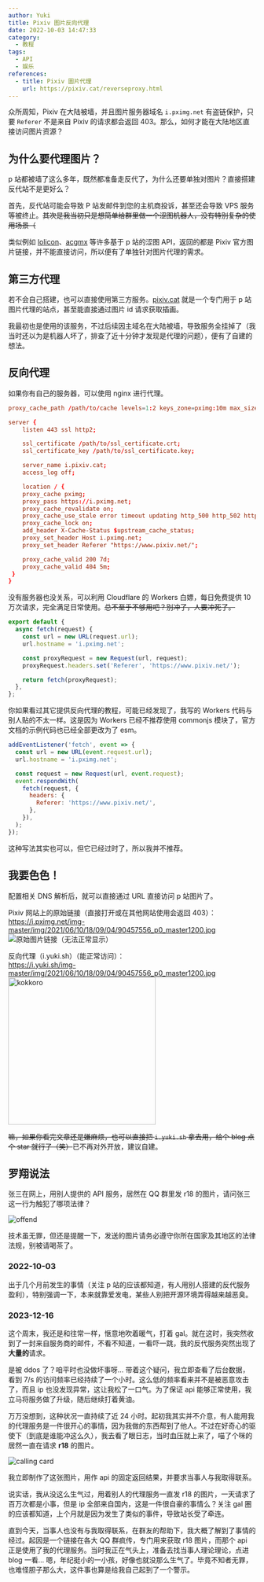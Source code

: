 ```yaml
---
author: Yuki
title: Pixiv 图片反向代理
date: 2022-10-03 14:47:33
category:
  - 教程
tags:
  - API
  - 娱乐
references:
  - title: Pixiv 圖片代理
    url: https://pixiv.cat/reverseproxy.html
---
```


众所周知，Pixiv 在大陆被墙，并且图片服务器域名 `i.pximg.net` 有盗链保护，只要 `Referer` 不是来自 Pixiv 的请求都会返回 403。那么，如何才能在大陆地区直接访问图片资源？

<!-- more -->

## 为什么要代理图片？

p 站都被墙了这么多年，既然都准备走反代了，为什么还要单独对图片？直接搭建反代站不是更好么？

首先，反代站可能会导致 P 站发邮件到您的主机商投诉，甚至还会导致 VPS 服务等被终止。~~其次是我当初只是想简单给群里做一个涩图机器人，没有特别复杂的使用场景（~~

类似例如 [lolicon](https://api.lolicon.app/)、[acgmx](https://www.acgmx.com/) 等许多基于 p 站的涩图 API，返回的都是 Pixiv 官方图片链接，并不能直接访问，所以便有了单独针对图片代理的需求。

## 第三方代理

若不会自己搭建，也可以直接使用第三方服务。[pixiv.cat](https://pixiv.cat/) 就是一个专门用于 p 站图片代理的站点，甚至能直接通过图片 id 请求获取插画。

我最初也是使用的该服务，不过后续因主域名在大陆被墙，导致服务全挂掉了（我当时还以为是机器人坏了，排查了近十分钟才发现是代理的问题），便有了自建的想法。

## 反向代理

如果你有自己的服务器，可以使用 nginx 进行代理。

```conf
proxy_cache_path /path/to/cache levels=1:2 keys_zone=pximg:10m max_size=10g inactive=7d use_temp_path=off;

server {
    listen 443 ssl http2;

    ssl_certificate /path/to/ssl_certificate.crt;
    ssl_certificate_key /path/to/ssl_certificate.key;

    server_name i.pixiv.cat;
    access_log off;

    location / {
    proxy_cache pximg;
    proxy_pass https://i.pximg.net;
    proxy_cache_revalidate on;
    proxy_cache_use_stale error timeout updating http_500 http_502 http_503 http_504;
    proxy_cache_lock on;
    add_header X-Cache-Status $upstream_cache_status;
    proxy_set_header Host i.pximg.net;
    proxy_set_header Referer "https://www.pixiv.net/";

    proxy_cache_valid 200 7d;
    proxy_cache_valid 404 5m;
 }
}
```

没有服务器也没关系，可以利用 Cloudflare 的 Workers 白嫖，每日免费提供 10 万次请求，完全满足日常使用。~~总不至于不够用吧？别冲了，人要冲死了。~~

```javascript
export default {
  async fetch(request) {
    const url = new URL(request.url);
    url.hostname = 'i.pximg.net';

    const proxyRequest = new Request(url, request);
    proxyRequest.headers.set('Referer', 'https://www.pixiv.net/');

    return fetch(proxyRequest);
  },
};
```

你如果看过其它提供反向代理的教程，可能已经发现了，我写的 Workers 代码与别人贴的不太一样。这是因为 Workers 已经不推荐使用 commonjs 模块了，官方文档的示例代码也已经全部更改为了 esm。

```javascript
addEventListener('fetch', event => {
  const url = new URL(event.request.url);
  url.hostname = 'i.pximg.net';

  const request = new Request(url, event.request);
  event.respondWith(
    fetch(request, {
      headers: {
        Referer: 'https://www.pixiv.net/',
      },
    }),
  );
});
```

这种写法其实也可以，但它已经过时了，所以我并不推荐。

## 我要色色！

配置相关 DNS 解析后，就可以直接通过 URL 直接访问 p 站图片了。

Pixiv 网站上的原始链接（直接打开或在其他网站使用会返回 403）：  
https://i.pximg.net/img-master/img/2021/06/10/18/09/04/90457556_p0_master1200.jpg
![原始图片链接（无法正常显示）](https://i.pximg.net/img-master/img/2021/06/10/18/09/04/90457556_p0_master1200.jpg)

反向代理（i.yuki.sh）（能正常访问）：  
https://i.yuki.sh/img-master/img/2021/06/10/18/09/04/90457556_p0_master1200.jpg
<img src="https://i.yuki.sh/img-master/img/2021/06/10/18/09/04/90457556_p0_master1200.jpg" alt="kokkoro" width="300" />

~~嘛，如果你看完文章还是嫌麻烦，也可以直接把 `i.yuki.sh` 拿去用，给个 blog 点个 star 就行了（笑）~~已不再对外开放，建议自建。

## 罗翔说法

张三在网上，用别人提供的 API 服务，居然在 QQ 群里发 r18 的图片，请问张三这一行为触犯了哪项法律？

![offend](offend.png)

技术虽无罪，但还是提醒一下，发送的图片请务必遵守你所在国家及其地区的法律法规，别被请喝茶了。

### 2022-10-03

出于几个月前发生的事情（关注 p 站的应该都知道，有人用别人搭建的反代服务盈利），特别强调一下，本来就靠爱发电，某些人别把开源环境弄得越来越恶臭。

### 2023-12-16

这个周末，我还是和往常一样，惬意地吹着暖气，打着 gal。就在这时，我突然收到了一封来自服务商的邮件，不看不知道，一看吓一跳，我的反代服务突然出现了**大量的**请求。

是被 ddos 了？咱平时也没做坏事呀... 带着这个疑问，我立即查看了后台数据，看到 7/s 的访问频率已经持续了一个小时。这么低的频率看来并不是被恶意攻击了，而且 ip 也没发现异常，这让我松了一口气。为了保证 api 能够正常使用，我立马将服务做了升级，随后继续打着黄油。

万万没想到，这种状况一直持续了近 24 小时。起初我其实并不介意，有人能用我的代理服务是一件很开心的事情，因为我做的东西帮到了他人。不过在好奇心的驱使下（到底是谁能冲这么久），我去看了眼日志，当时血压就上来了，喵了个咪的居然一直在请求 **r18** 的图片。

![calling card](calling-card.png)

我立即制作了这张图片，用作 api 的固定返回结果，并要求当事人与我取得联系。

说实话，我从没这么生气过，用着别人的代理服务一直发 r18 的图片，一天请求了百万次都是小事，但是 ip 全部来自国内，这是一件很自豪的事情么？关注 gal 圈的应该都知道，上个月就是因为发生了类似的事件，导致站长受了牵连。

直到今天，当事人也没有与我取得联系，在群友的帮助下，我大概了解到了事情的经过。起因是一个链接在各大 QQ 群疯传，专门用来获取 r18 图片，而那个 api 正是使用了我的代理服务。当时我正在气头上，准备去找当事人理论理论，点进 blog 一看... 嗯，年纪挺小的一小孩，好像也就没那么生气了。毕竟不知者无罪，也难怪胆子那么大，这件事也算是给我自己起到了一个警示。
